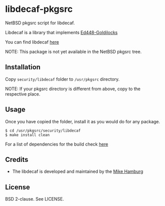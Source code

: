 libdecaf-pkgsrc
===============

NetBSD pkgsrc script for libdecaf.

Libdecaf is a library that implements [Ed448-Goldilocks][1]

You can find libdecaf [here][2]

NOTE: This package is not yet available in the NetBSD pkgsrc tree.

Installation
------------

Copy `security/libdecaf` folder to `/usr/pkgsrc` directory.

NOTE: If your pkgsrc directory is different from above, copy to the respective
place.

Usage
-----

Once you have copied the folder, install it as you would do for any package.

`$ cd /usr/pkgsrc/security/libdecaf`<br>
`$ make install clean`

For a list of dependencies for the build check [here][2]

Credits
-------

* The libdecaf is developed and maintained by the [Mike Hamburg][4]

License
-------

BSD 2-clause. See LICENSE.

[1]: http://ed448goldilocks.sourceforge.net/
[2]: https://sourceforge.net/projects/ed448goldilocks/
[3]: https://sourceforge.net/p/ed448goldilocks/code/ci/master/tree/
[4]: https://www.shiftleft.org/about/

